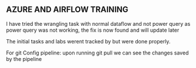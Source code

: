 ## AZURE AND AIRFLOW TRAINING

I have tried the wrangling task with normal dataflow and not power query as power query was not working, the fix is now found and will update later

The initial tasks and labs werent tracked by but were done properly.

For git Config pipeline:
upon running git pull we can see the changes saved by the pipeline
